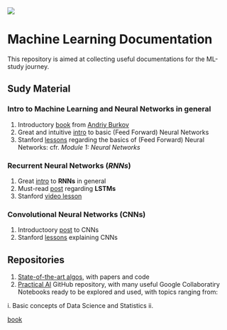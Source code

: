 <img src="https://www.google.com/url?sa=i&source=images&cd=&ved=2ahUKEwibsqTk3KzjAhUKKewKHR-lBhQQjRx6BAgBEAU&url=https%3A%2F%2Findia.googleblog.com%2F2018%2F07%2Fthe-machine-learning-crash-course-mlcc.html&psig=AOvVaw0LwGMju4l1AVQ7MgwRGJz_&ust=1562929619636398">


# Machine Learning Documentation

This repository is aimed at collecting useful documentations for the ML-study journey.

## Sudy Material
### Intro to Machine Learning and Neural Networks in general
1. Introductory <a href="http://themlbook.com/wiki/doku.php" target="_blank">book</a> from <a href="https://www.linkedin.com/in/andriyburkov/" target="_blank">Andriy Burkov</a>
2. Great and intuitive <a href="http://neuralnetworksanddeeplearning.com/chap1.html" target="_blank">intro</a> to basic (Feed Forward) Neural Networks
3. Stanford <a href="http://cs231n.github.io/" target="_blank">lessons</a> regarding the basics of (Feed Forward) Neural Networks: cfr. _Module 1: Neural Networks_

### Recurrent Neural Networks (_RNNs_)
1. Great <a href="http://karpathy.github.io/2015/05/21/rnn-effectiveness/" target="_blank">intro</a> to __RNNs__ in general
2. Must-read <a href="http://colah.github.io/posts/2015-08-Understanding-LSTMs/" target="_blank">post</a> regarding __LSTMs__
3. Stanford <a href="https://www.youtube.com/watch?v=6niqTuYFZLQ" target="_blank">video lesson</a>

### Convolutional Neural Networks (CNNs)
1. Introductoory <a href="https://skymind.ai/wiki/convolutional-network" target="_blank">post</a> to CNNs
2. Stanford <a href="http://cs231n.github.io/" target="_blank">lessons</a> explaining CNNs 

## Repositories
1. <a href="https://paperswithcode.com/sota" target="_blank">State-of-the-art algos</a>, with papers and code
2. <a href="https://github.com/GokuMohandas/practicalAI" target="_blank">Practical AI</a> GitHub repository, with many useful Google Collaboratiry Notebooks ready to be explored and used, with topics ranging from:

  i. Basic concepts of Data Science and Statistics
  ii. 
  


<a href="" target="_blank">book</a>
